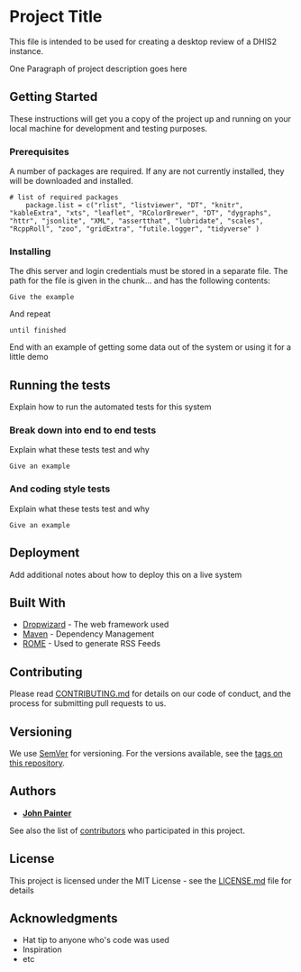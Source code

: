 # Project Title

This file is intended to be used for creating a desktop review of a DHIS2 instance.  


One Paragraph of project description goes here

## Getting Started

These instructions will get you a copy of the project up and running on your local machine for development and testing purposes. 


### Prerequisites

A number of packages are required.  If any are not currently installed, they will be downloaded and installed.

```
# list of required packages
    package.list = c("rlist", "listviewer", "DT", "knitr", "kableExtra", "xts", "leaflet", "RColorBrewer", "DT", "dygraphs", "httr", "jsonlite", "XML", "assertthat", "lubridate", "scales", "RcppRoll", "zoo", "gridExtra", "futile.logger", "tidyverse" )
```

### Installing


The dhis server and login credentials must be stored in a separate file.  The path for the file is given in the chunk... and has the following contents:


```
Give the example
```

And repeat

```
until finished
```

End with an example of getting some data out of the system or using it for a little demo

## Running the tests

Explain how to run the automated tests for this system

### Break down into end to end tests

Explain what these tests test and why

```
Give an example
```

### And coding style tests

Explain what these tests test and why

```
Give an example
```

## Deployment

Add additional notes about how to deploy this on a live system

## Built With

* [Dropwizard](http://www.dropwizard.io/1.0.2/docs/) - The web framework used
* [Maven](https://maven.apache.org/) - Dependency Management
* [ROME](https://rometools.github.io/rome/) - Used to generate RSS Feeds

## Contributing

Please read [CONTRIBUTING.md](https://gist.github.com/PurpleBooth/b24679402957c63ec426) for details on our code of conduct, and the process for submitting pull requests to us.

## Versioning

We use [SemVer](http://semver.org/) for versioning. For the versions available, see the [tags on this repository](https://github.com/your/project/tags). 

## Authors

*  [**John Painter**](jpainter@cdc.gov)

See also the list of [contributors](https://github.com/your/project/contributors) who participated in this project.

## License

This project is licensed under the MIT License - see the [LICENSE.md](LICENSE.md) file for details

## Acknowledgments

* Hat tip to anyone who's code was used
* Inspiration
* etc
